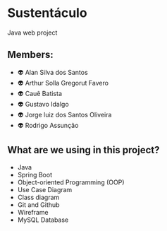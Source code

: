 # Sustentáculo

Java web project 

## Members:

<p>
    <ul>
        <li>👽 Alan Silva dos Santos</li>
        <li>👽 Arthur Solla Gregorut Favero</li>
        <li>👽 Cauê Batista</li>
        <li>👽 Gustavo Idalgo</li>
        <li>👽 Jorge luiz dos Santos Oliveira</li>
        <li>👽 Rodrigo Assunção</li>
    </ul>
</p>

## What are we using in this project?
- Java
- Spring Boot
- Object-oriented Programming (OOP)
- Use Case Diagram
- Class diagram
- Git and Github
- Wireframe
- MySQL Database
